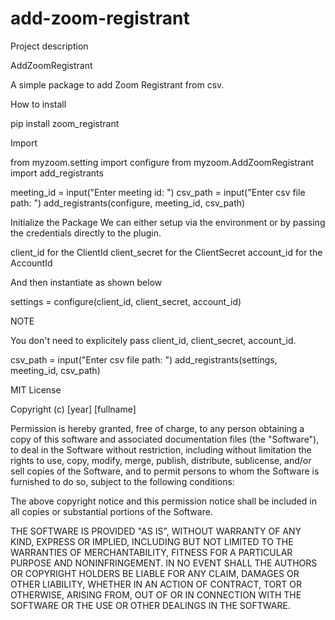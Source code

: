 # add-zoom-registrant

Project description

AddZoomRegistrant

A simple package to add Zoom Registrant from csv.

How to install

pip install zoom_registrant

Import

from myzoom.setting import configure
from myzoom.AddZoomRegistrant import add_registrants

meeting_id = input("Enter meeting id: ")
csv_path = input("Enter csv file path: ")
add_registrants(configure, meeting_id, csv_path)

Initialize the Package
We can either setup via the environment or by passing the credentials directly to the plugin.

client_id for the ClientId
client_secret for the ClientSecret
account_id for the AccountId

And then instantiate as shown below

settings = configure(client_id, client_secret, account_id)

NOTE

You don't need to explicitely pass client_id, client_secret, account_id.


csv_path = input("Enter csv file path: ")
add_registrants(settings, meeting_id, csv_path)


MIT License

Copyright (c) [year] [fullname]

Permission is hereby granted, free of charge, to any person obtaining a copy
of this software and associated documentation files (the "Software"), to deal
in the Software without restriction, including without limitation the rights
to use, copy, modify, merge, publish, distribute, sublicense, and/or sell
copies of the Software, and to permit persons to whom the Software is
furnished to do so, subject to the following conditions:

The above copyright notice and this permission notice shall be included in all
copies or substantial portions of the Software.

THE SOFTWARE IS PROVIDED "AS IS", WITHOUT WARRANTY OF ANY KIND, EXPRESS OR
IMPLIED, INCLUDING BUT NOT LIMITED TO THE WARRANTIES OF MERCHANTABILITY,
FITNESS FOR A PARTICULAR PURPOSE AND NONINFRINGEMENT. IN NO EVENT SHALL THE
AUTHORS OR COPYRIGHT HOLDERS BE LIABLE FOR ANY CLAIM, DAMAGES OR OTHER
LIABILITY, WHETHER IN AN ACTION OF CONTRACT, TORT OR OTHERWISE, ARISING FROM,
OUT OF OR IN CONNECTION WITH THE SOFTWARE OR THE USE OR OTHER DEALINGS IN THE
SOFTWARE.
